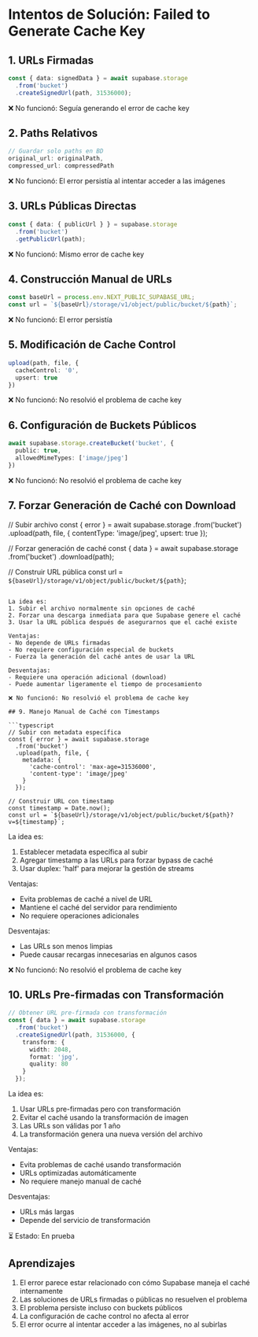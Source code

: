 # Intentos de Solución: Failed to Generate Cache Key

## 1. URLs Firmadas
```typescript
const { data: signedData } = await supabase.storage
  .from('bucket')
  .createSignedUrl(path, 31536000);
```
❌ No funcionó: Seguía generando el error de cache key

## 2. Paths Relativos
```typescript
// Guardar solo paths en BD
original_url: originalPath,
compressed_url: compressedPath
```
❌ No funcionó: El error persistía al intentar acceder a las imágenes

## 3. URLs Públicas Directas
```typescript
const { data: { publicUrl } } = supabase.storage
  .from('bucket')
  .getPublicUrl(path);
```
❌ No funcionó: Mismo error de cache key

## 4. Construcción Manual de URLs
```typescript
const baseUrl = process.env.NEXT_PUBLIC_SUPABASE_URL;
const url = `${baseUrl}/storage/v1/object/public/bucket/${path}`;
```
❌ No funcionó: El error persistía

## 5. Modificación de Cache Control
```typescript
upload(path, file, {
  cacheControl: '0',
  upsert: true
})
```
❌ No funcionó: No resolvió el problema de cache key

## 6. Configuración de Buckets Públicos
```typescript
await supabase.storage.createBucket('bucket', {
  public: true,
  allowedMimeTypes: ['image/jpeg']
})
```
❌ No funcionó: No resolvió el problema de cache key

## 7. Forzar Generación de Caché con Download

// Subir archivo
const { error } = await supabase.storage
  .from('bucket')
  .upload(path, file, {
    contentType: 'image/jpeg',
    upsert: true
  });

// Forzar generación de caché
const { data } = await supabase.storage
  .from('bucket')
  .download(path);

// Construir URL pública
const url = `${baseUrl}/storage/v1/object/public/bucket/${path}`;
```

La idea es:
1. Subir el archivo normalmente sin opciones de caché
2. Forzar una descarga inmediata para que Supabase genere el caché
3. Usar la URL pública después de asegurarnos que el caché existe

Ventajas:
- No depende de URLs firmadas
- No requiere configuración especial de buckets
- Fuerza la generación del caché antes de usar la URL

Desventajas:
- Requiere una operación adicional (download)
- Puede aumentar ligeramente el tiempo de procesamiento

❌ No funcionó: No resolvió el problema de cache key

## 9. Manejo Manual de Caché con Timestamps

```typescript
// Subir con metadata específica
const { error } = await supabase.storage
  .from('bucket')
  .upload(path, file, {
    metadata: {
      'cache-control': 'max-age=31536000',
      'content-type': 'image/jpeg'
    }
  });

// Construir URL con timestamp
const timestamp = Date.now();
const url = `${baseUrl}/storage/v1/object/public/bucket/${path}?v=${timestamp}`;
```

La idea es:
1. Establecer metadata específica al subir
2. Agregar timestamp a las URLs para forzar bypass de caché
3. Usar duplex: 'half' para mejorar la gestión de streams

Ventajas:
- Evita problemas de caché a nivel de URL
- Mantiene el caché del servidor para rendimiento
- No requiere operaciones adicionales

Desventajas:
- Las URLs son menos limpias
- Puede causar recargas innecesarias en algunos casos

❌ No funcionó: No resolvió el problema de cache key

## 10. URLs Pre-firmadas con Transformación

```typescript
// Obtener URL pre-firmada con transformación
const { data } = await supabase.storage
  .from('bucket')
  .createSignedUrl(path, 31536000, {
    transform: {
      width: 2048,
      format: 'jpg',
      quality: 80
    }
  });
```

La idea es:
1. Usar URLs pre-firmadas pero con transformación
2. Evitar el caché usando la transformación de imagen
3. Las URLs son válidas por 1 año
4. La transformación genera una nueva versión del archivo

Ventajas:
- Evita problemas de caché usando transformación
- URLs optimizadas automáticamente
- No requiere manejo manual de caché

Desventajas:
- URLs más largas
- Depende del servicio de transformación

⏳ Estado: En prueba

## Aprendizajes
1. El error parece estar relacionado con cómo Supabase maneja el caché internamente
2. Las soluciones de URLs firmadas o públicas no resuelven el problema
3. El problema persiste incluso con buckets públicos
4. La configuración de cache control no afecta al error
5. El error ocurre al intentar acceder a las imágenes, no al subirlas
